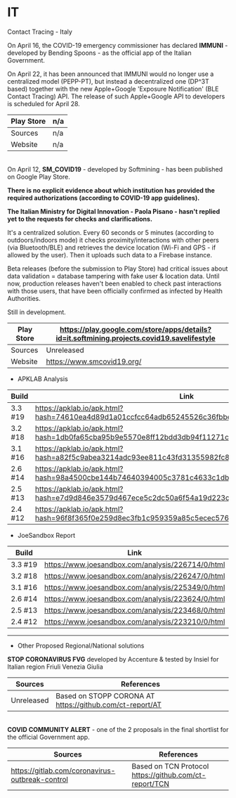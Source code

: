 # IT
Contact Tracing - Italy

On April 16, the COVID-19 emergency commissioner has declared **IMMUNI** - developed by Bending Spoons - as the official app of the Italian Government.

On April 22, it has been announced that IMMUNI would no longer use a centralized model (PEPP-PT), but instead a decentralized one (DP^3T based) together with the new Apple+Google 'Exposure Notification' (BLE Contact Tracing) API. The release of such Apple+Google API to developers is scheduled for April 28.

Play Store | n/a
-----------|----
Sources | n/a
Website | n/a

\
On April 12, **SM_COVID19** - developed by Softmining - has been published on Google Play Store.

**There is no explicit evidence about which institution has provided the required authorizations (according to COVID-19 app guidelines).**

**The Italian Ministry for Digital Innovation - Paola Pisano - hasn't replied yet to the requests for checks and clarifications.**

It's a centralized solution. Every 60 seconds or 5 minutes (according to outdoors/indoors mode) it checks proximity/interactions with other peers (via Bluetooth/BLE) and retrieves the device location (Wi-Fi and GPS - if allowed by the user). Then it uploads such data to a Firebase instance.

Beta releases (before the submission to Play Store) had critical issues about data validation = database tampering with fake user & location data. Until now, production releases haven't been enabled to check past interactions with those users, that have been officially confirmed as infected by Health Authorities.

Still in development.     

Play Store | https://play.google.com/store/apps/details?id=it.softmining.projects.covid19.savelifestyle
-----------|-------------------------------------------------------------------------------------------
Sources | Unreleased
Website | https://www.smcovid19.org/

- APKLAB Analysis

Build | Link
------|-----
3.3 #19 | https://apklab.io/apk.html?hash=74610ea4d89d1a01ccfcc64adb65245526c36fbbec5a5b569ece21cb230f3cf2
3.2 #18 | https://apklab.io/apk.html?hash=1db0fa65cba95b9e5570e8ff12bdd3db94f11271ca3293b4f166ac36921241c7
3.1 #16 | https://apklab.io/apk.html?hash=a82f5c9abea3214adc93ee811c43fd31355982fc824ffc4d813072ece5ab6250
2.6 #14 | https://apklab.io/apk.html?hash=98a4500cbe144b74640394005c3781c4633c1dbbd235e64b7363e7008a941ebf
2.5 #13 | https://apklab.io/apk.html?hash=e7d9d846e3579d467ece5c2dc50a6f54a19d223caf131a6ab4f2bd28a0dad63c
2.4 #12 | https://apklab.io/apk.html?hash=96f8f365f0e259d8ec3fb1c959359a85c5ecec576ef2fd1bf9e3813a2a59a4fd

- JoeSandbox Report

Build | Link
------|-----
3.3 #19 | https://www.joesandbox.com/analysis/226714/0/html
3.2 #18 | https://www.joesandbox.com/analysis/226247/0/html
3.1 #16 | https://www.joesandbox.com/analysis/225349/0/html
2.6 #14 | https://www.joesandbox.com/analysis/223624/0/html
2.5 #13 | https://www.joesandbox.com/analysis/223468/0/html
2.4 #12 | https://www.joesandbox.com/analysis/223210/0/html

----------------------------------------------

- Other Proposed Regional/National solutions

**STOP CORONAVIRUS FVG** developed by Accenture & tested by Insiel for Italian region Friuli Venezia Giulia

Sources | References
--------|-----------
Unreleased | Based on STOPP CORONA AT https://github.com/ct-report/AT

\
**COVID COMMUNITY ALERT** - one of the 2 proposals in the final shortlist for the official Government app.

Sources | References
--------|-----------
https://gitlab.com/coronavirus-outbreak-control | Based on TCN Protocol https://github.com/ct-report/TCN
